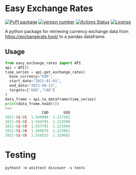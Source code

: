 # Easy Exchange Rates

[![PyPI package](https://img.shields.io/badge/pip%20install-easy--exchange--rates-brightgreen)](https://pypi.org/project/easy-exchange-rates/) 
[![version number](https://img.shields.io/pypi/v/easy-exchange-rates?color=green&label=version)](https://pypi.org/project/easy-exchange-rates/) 
[![Actions Status](https://github.com/oddaspa/easy-exchange-rates/workflows/Build%20status/badge.svg)](https://github.com/oddaspa/easy-exchange-rates/actions) 
[![License](https://img.shields.io/github/license/oddaspa/easy-exchange-rates)](https://github.com/oddaspa/easy-exchange-rates/blob/main/LICENSE.txt)

A python package for retrieving currency exchange data from https://exchangerate.host/ to a pandas dataframe.
## Usage
```python
from easy_exchange_rates import API
api = API()
time_series = api.get_exchange_rates(
  base_currency="EUR", 
  start_date="2021-01-01", 
  end_date="2021-08-13", 
  targets=["USD","CAD"]
)
data_frame = api.to_dataframe(time_series)
print(data_frame.head(5))
>>>
                 CAD       USD
2021-01-01  1.549988  1.217582
2021-01-02  1.544791  1.213500
2021-01-03  1.557791  1.223409
2021-01-04  1.566076  1.225061
2021-01-05  1.558553  1.229681
```


# Testing

```
python3 -m unittest discover -s tests
```
